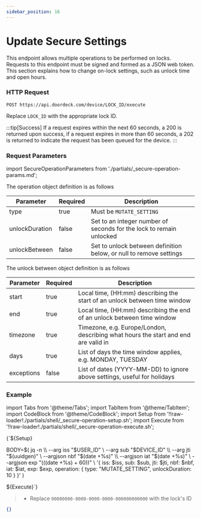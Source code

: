```yaml
---
sidebar_position: 16
---
```


# Update Secure Settings

This endpoint allows multiple operations to be performed on locks. Requests to this endpoint must be signed and formed as a JSON web token.
This section explains how to change on-lock settings, such as unlock time and open hours.

### HTTP Request

`POST https://api.doordeck.com/device/LOCK_ID/execute`

Replace `LOCK_ID` with the appropriate lock ID.

:::tip[Success]
If a request expires within the next 60 seconds, a 200 is returned upon success, if a request expires in more than 60 seconds, a 202 is returned to indicate the request has been queued for the device.
:::

### Request Parameters

import SecureOperationParameters from './partials/_secure-operation-params.md';

<SecureOperationParameters name="Secure operation parameters" />

The operation object definition is as follows

| Parameter      | Required | Description                                                         |
|----------------|----------|---------------------------------------------------------------------|
| type           | true     | Must be `MUTATE_SETTING`                                            |
| unlockDuration | false    | Set to an integer number of seconds for the lock to remain unlocked |
| unlockBetween  | false    | Set to unlock between definition below, or null to remove settings  |

The unlock between object definition is as follows

| Parameter  | Required | Description                                                                        |
|------------|----------|------------------------------------------------------------------------------------|
| start      | true     | Local time, (HH:mm) describing the start of an unlock between time window          |
| end        | true     | Local time, (HH:mm) describing the end of an unlock between time window            |
| timezone   | true     | Timezone, e.g. Europe/London, describing what hours the start and end are valid in |
| days       | true     | List of days the time window applies, e.g. MONDAY, TUESDAY                         |
| exceptions | false    | List of dates (YYYY-MM-DD) to ignore above settings, useful for holidays           |

### Example

import Tabs from '@theme/Tabs';
import TabItem from '@theme/TabItem';
import CodeBlock from '@theme/CodeBlock';
import Setup from '!!raw-loader!./partials/shell/_secure-operation-setup.sh';
import Execute from '!!raw-loader!./partials/shell/_secure-operation-execute.sh';

<Tabs>
<TabItem value="shell" label="Request">

<CodeBlock language="shell" title="CURL">

{`${Setup}

BODY=$(
  jq -n \\
    --arg iss "$USER_ID" \\
    --arg sub "$DEVICE_ID" \\
    --arg jti "$(uuidgen)" \\
    --argjson nbf "$(date +%s)" \\
    --argjson iat "$(date +%s)" \\
    --argjson exp "$(($(date +%s) + 60))" \\
    '{
      iss: $iss,
      sub: $sub,
      jti: $jti,
      nbf: $nbf,
      iat: $iat,
      exp: $exp,
      operation: {
        type: "MUTATE_SETTING",
        unlockDuration: 10
      }
    }'
)


${Execute}`}

</CodeBlock>

> - Replace `00000000-0000-0000-0000-000000000000` with the lock's ID

</TabItem>
<TabItem value="json" label="Response">

```json title="JSON"
{}
```

</TabItem>
</Tabs>
